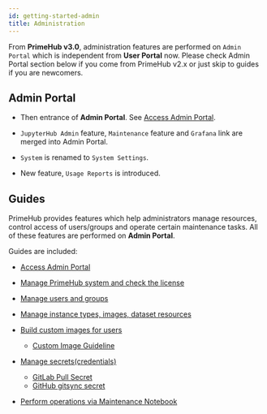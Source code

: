 ```yaml
---
id: getting-started-admin
title: Administration
---
```


From **PrimeHub v3.0**, administration features are performed on `Admin Portal` which is independent from **User Portal** now. Please check Admin Portal section below if you come from PrimeHub v2.x or just skip to guides if you are newcomers.

## Admin Portal

+ Then entrance of **Admin Portal**. See [Access Admin Portal](quickstart/login-portal-admin). 

+ `JupyterHub Admin` feature, `Maintenance` feature and `Grafana` link are merged into Admin Portal.

+ `System` is renamed to `System Settings`.

+ New feature, `Usage Reports` is introduced.

## Guides

PrimeHub provides features which help administrators manage resources, control access of users/groups and operate certain maintenance tasks. All of these features are performed on **Admin Portal**.

Guides are included:

+ [Access Admin Portal](quickstart/login-portal-admin)

+ [Manage PrimeHub system and check the license](guide_manual/admin-system)

+ [Manage users and groups](guide_manual/admin-user)

+ [Manage instance types, images, dataset resources](guide_manual/admin-instancetype)

+ [Build custom images for users](guide_manual/admin-build-image)
  + [Custom Image Guideline](guide_manual/custom-image-guideline)

+ [Manage secrets(credentials)](guide_manual/admin-secret.md) 

  + [GitLab Pull Secret](quickstart/secret-pull-image)
  + [GitHub gitsync secret](quickstart/secret-gitsync)

+ [Perform operations via Maintenance Notebook](maintenance)
